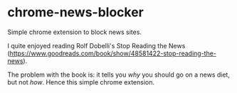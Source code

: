# chrome-news-blocker

Simple chrome extension to block news sites. 

I quite enjoyed reading Rolf Dobelli's Stop Reading the News (https://www.goodreads.com/book/show/48581422-stop-reading-the-news). 

The problem with the book is: it tells you *why* you should go on a news diet, but not *how*. Hence this simple chrome extension. 
